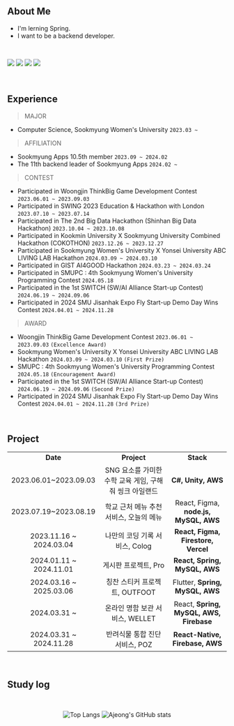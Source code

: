 ##  About Me

- I'm lerning Spring.
- I want to be a backend developer.


<br />
 <p float="left">
  <img src="https://img.shields.io/badge/JAVA-007396?style=for-the-badge&logo=Java&logoColor=white">
  <img src="https://img.shields.io/badge/Spring-6DB33F?style=for-the-badge&logo=Spring&logoColor=white">
  <img src="https://img.shields.io/badge/MySQL-4479A1?style=for-the-badge&logo=MySQL&logoColor=white">
  <img src="https://img.shields.io/badge/aws-232F3E?style=for-the-badge&logo=Amazon aws&logoColor=white">
</p>


   <br/>

## Experience

> MAJOR
- Computer Science, Sookmyung Women's University `2023.03 ~`

> AFFILIATION
- Sookmyung Apps 10.5th member `2023.09 ~ 2024.02`
- The 11th backend leader of Sookmyung Apps `2024.02 ~ `

> CONTEST
- Participated in Woongjin ThinkBig Game Development Contest `2023.06.01 ~ 2023.09.03`
- Participated in SWING 2023 Education & Hackathon with London `2023.07.10 ~ 2023.07.14`
- Participated in The 2nd Big Data Hackathon (Shinhan Big Data Hackathon) `2023.10.04 ~ 2023.10.08`
- Participated in Kookmin University X Sookmyung University Combined Hackathon (COKOTHON) `2023.12.26 ~ 2023.12.27`
- Participated in Sookmyung Women's University X Yonsei University ABC LIVING LAB Hackathon `2024.03.09 ~ 2024.03.10`
- Participated in GIST AI4GOOD Hackathon `2024.03.23 ~ 2024.03.24`
- Participated in SMUPC : 4th Sookmyung Women's University Programming Contest `2024.05.18`
- Participated in the 1st SWITCH (SW/AI Alliance Start-up Contest) `2024.06.19 ~ 2024.09.06`
- Participated in 2024 SMU Jisanhak Expo Fly Start-up Demo Day Wins Contest `2024.04.01 ~ 2024.11.28`

> AWARD
- Woongjin ThinkBig Game Development Contest `2023.06.01 ~ 2023.09.03` `(Excellence Award)`
- Sookmyung Women's University X Yonsei University ABC LIVING LAB Hackathon `2024.03.09 ~ 2024.03.10` `(First Prize)`
- SMUPC : 4th Sookmyung Women's University Programming Contest `2024.05.18` `(Encouragement Award)`
- Participated in the 1st SWITCH (SW/AI Alliance Start-up Contest) `2024.06.19 ~ 2024.09.06` `(Second Prize)`
- Participated in 2024 SMU Jisanhak Expo Fly Start-up Demo Day Wins Contest `2024.04.01 ~ 2024.11.28` `(3rd Prize)`

<br />

## Project
<table align = "center">
  <tr align = "center">
    <td><b>Date</b></td>
    <td><b>Project</td>
    <td><b>Stack</td>
  </tr>
      
  <tr align = "center">
    <td>2023.06.01~2023.09.03</td>
    <td>SNG 요소를 가미한 수학 교육 게임, 구해줘 씽크 아일랜드</td>
    <td><strong>C#, Unity, AWS</strong></td>
  </tr>

  <tr align = "center">
    <td>2023.07.19~2023.08.19</td>
    <td>학교 근처 메뉴 추천 서비스, 오늘의 메뉴</td>
    <td>React, Figma, <strong>node.js, MySQL, AWS</strong></td>
  </tr>

  <tr align = "center">
    <td>2023.11.16 ~ 2024.03.04</td>
    <td>나만의 코딩 기록 서비스, Colog</td>
    <td><strong>React, Figma, Firestore, Vercel</strong></td>
  </tr>

  <tr align = "center">
    <td>2024.01.11 ~ 2024.11.01</td>
    <td>게시판 프로젝트, Pro</td>
    <td><strong>React, Spring, MySQL, AWS</strong></td>
  </tr>

  <tr align = "center">
    <td>2024.03.16 ~ 2025.03.06</td>
    <td>칭찬 스티커 프로젝트, OUTFOOT</td>
    <td>Flutter, <strong>Spring, MySQL, AWS</strong></td>
  </tr>

  <tr align = "center">
    <td>2024.03.31 ~</td>
    <td>온라인 명함 보관 서비스, WELLET</td>
    <td>React, <strong>Spring, MySQL, AWS, Firebase</strong></td>
  </tr>
  <tr align = "center">
    <td>2024.03.31 ~ 2024.11.28</td>
    <td>반려식물 통합 진단 서비스, POZ</td>
    <td><strong>React-Native, Firebase, AWS</strong></td>
  </tr>
  
</table>


<br />
 
## Study log
 
  <br/>

  <div align="center"> 
    <p float="left">
      
![Top Langs](https://github-readme-stats.vercel.app/api/top-langs/?username=ajung7038)
![Ajeong's GitHub stats](https://github-readme-stats.vercel.app/api?username=ajung7038&show_icons=true&theme=transparent)

</p>
</div>




<!--
**ajung7038/ajung7038** is a ✨ _special_ ✨ repository because its `README.md` (this file) appears on your GitHub profile.

Here are some ideas to get you started:

- 🔭 I’m currently working on ...
- 🌱 I’m currently learning ...
- 👯 I’m looking to collaborate on ...
- 🤔 I’m looking for help with ...
- 💬 Ask me about ...
- 📫 How to reach me: ...
- 😄 Pronouns: ...
- ⚡ Fun fact: ...
-->
